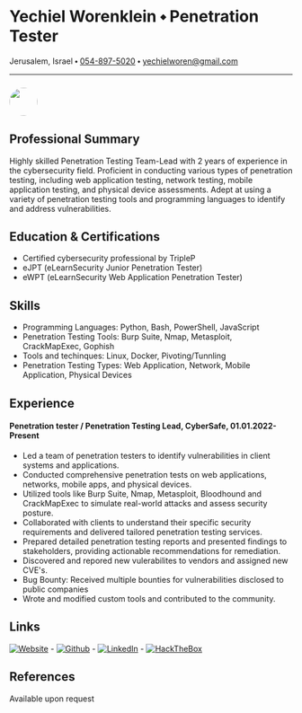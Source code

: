 # Yechiel Worenklein ⬩ Penetration Tester
Jerusalem, Israel ⬩ [054-897-5020](tel:+972548975020) ⬩ yechielworen@gmail.com

---
### <img style="border-radius: 50%; width: 50px; height: 50px; object-fit: cover;" src="https://gcdnb.pbrd.co/images/bUHqsULEu8NR.jpg?o=1">

## Professional Summary
Highly skilled Penetration Testing Team-Lead with 2 years of experience in the cybersecurity field. Proficient in conducting various types of penetration testing, including web application testing, network testing, mobile application testing, and physical device assessments. Adept at using a variety of penetration testing tools and programming languages to identify and address vulnerabilities.

## Education & Certifications
- Certified cybersecurity professional by TripleP
- eJPT (eLearnSecurity Junior Penetration Tester)
- eWPT (eLearnSecurity Web Application Penetration Tester)

## Skills
- Programming Languages: Python, Bash, PowerShell, JavaScript
- Penetration Testing Tools: Burp Suite, Nmap, Metasploit, CrackMapExec, Gophish
- Tools and techinques: Linux, Docker, Pivoting/Tunnling
- Penetration Testing Types: Web Application, Network, Mobile Application, Physical Devices

## Experience
#### Penetration tester / Penetration Testing Lead, CyberSafe, 01.01.2022-Present 
- Led a team of penetration testers to identify vulnerabilities in client systems and applications.
- Conducted comprehensive penetration tests on web applications, networks, mobile apps, and physical devices.
- Utilized tools like Burp Suite, Nmap, Metasploit, Bloodhound and CrackMapExec to simulate real-world attacks and assess security posture.
- Collaborated with clients to understand their specific security requirements and delivered tailored penetration testing services.
- Prepared detailed penetration testing reports and presented findings to stakeholders, providing actionable recommendations for remediation.
- Discovered and repored new vulerabilites to vendors and assigned new CVE's.
- Bug Bounty: Received multiple bounties for vulnerabilities disclosed to public companies
- Wrote and modified custom tools and contributed to the community. 

## Links
[![Website](https://i.imgur.com/lHEUqlK.png)](https://yehciel.xyz) - [![Github](https://github.githubassets.com/favicons/favicon.png)](https://github.com/yechielw) - [![LinkedIn](https://static.licdn.com/sc/h/8s162nmbcnfkg7a0k8nq9wwqo)](https://www.linkedin.com/in/yechielw/) - [![HackTheBox](https://app.hackthebox.com/images/HTB-favicon/favicon-32x32.png)](https://app.hackthebox.com/profile/488213)
## References
Available upon request
